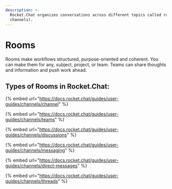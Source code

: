 ```yaml
---
description: >-
  Rocket.Chat organizes conversations across different topics called rooms (aka
  channels).
---
```


# Rooms

Rooms make workflows structured, purpose-oriented and coherent. You can make them for any, subject, project, or team. Teams can share thoughts and information and push work ahead.

## Types of Rooms in Rocket.Chat:

{% embed url="https://docs.rocket.chat/guides/user-guides/channels/channel" %}

{% embed url="https://docs.rocket.chat/guides/user-guides/channels/teams" %}

{% embed url="https://docs.rocket.chat/guides/user-guides/channels/discussions" %}

{% embed url="https://docs.rocket.chat/guides/user-guides/channels/messaging" %}

{% embed url="https://docs.rocket.chat/guides/user-guides/channels/direct-messages" %}

{% embed url="https://docs.rocket.chat/guides/user-guides/channels/threads" %}

